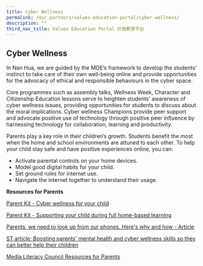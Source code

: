 ```yaml
---
title: Cyber Wellness
permalink: /our-partners/values-education-portal/cyber-wellness/
description: ""
third_nav_title: Values Education Portal 价值教育平台
---
```


## Cyber Wellness


In Nan Hua, we are guided by the MOE’s framework to develop the students’ instinct to take care of their own well-being online and provide opportunities for the advocacy of ethical and responsible behaviours in the cyber space. 

Core programmes such as assembly talks, Wellness Week, Character and Citizenship Education lessons serve to heighten students’ awareness of cyber wellness issues, providing opportunities for students to discuss about the moral implications. Cyber wellness Champions provide peer support and advocate positive use of technology through positive peer influence by harnessing technology for collaboration, learning and productivity.

Parents play a key role in their children’s growth. Students benefit the most when the home and school environments are attuned to each other. To help your child stay safe and have positive experiences online, you can:

*   Activate parental controls on your home devices.
*   Model good digital habits for your child.
*   Set ground rules for internet use.
*   Navigate the internet together to understand their usage.
  

**Resources for Parents**

[Parent Kit - Cyber wellness for your child](https://www.moe.gov.sg/-/media/files/parent-kit/cyber-wellness-for-your-child.pdf)

[Parent Kit - Supporting your child during full home-based learning](https://www.moe.gov.sg/-/media/files/parent-kit/Parent-Kit_Supporting-your-child-during-Full-HBL.pdf)

[Parents, we need to look up from our phones. Here's why and how - Article](https://www.washingtonpost.com/news/parenting/wp/2018/01/22/parents-look-up-from-your-phone/)

[ST article: Boosting parents' mental health and cyber wellness skills so they can better help their children](https://www.straitstimes.com/singapore/parenting-education/boosting-parents-mental-health-and-cyber-wellness-skills-so-they-can)

[Media Literacy Council Resources for Parents ](https://www.betterinternet.sg/Resources/Resources-Listing?topic=everything&persona=parents)